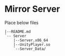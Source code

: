 # Mirror Server

Place below files

```
|--README.md
`-- Server
    |--Server.x86_64
    |--UnityPlayer.so
    `--Server_Data/
```
